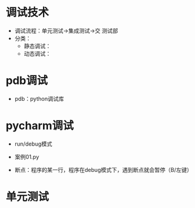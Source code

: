 # 调试技术
- 调试流程：单元测试->集成测试->交 测试部
- 分类：
    - 静态调试：
    - 动态调试：
# pdb调试
- pdb：python调试库

# pycharm调试
- run/debug模式
- 案例01.py

- 断点：程序的某一行，程序在debug模式下，遇到断点就会暂停（B/左键）

# 单元测试
